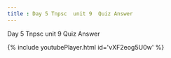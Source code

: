 ```yaml
---
title : Day 5 Tnpsc  unit 9  Quiz Answer
---
```


Day 5 Tnpsc  unit 9  Quiz Answer



{% include youtubePlayer.html id='vXF2eog5U0w' %}
